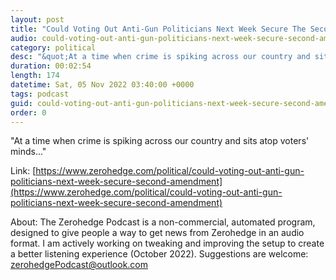 ```yaml
---
layout: post
title: "Could Voting Out Anti-Gun Politicians Next Week Secure The Second Amendment?"
audio: could-voting-out-anti-gun-politicians-next-week-secure-second-amendment-0
category: political
desc: "&quot;At a time when crime is spiking across our country and sits atop voters' minds...&quot; "
duration: 00:02:54
length: 174
datetime: Sat, 05 Nov 2022 03:40:00 +0000
tags: podcast
guid: could-voting-out-anti-gun-politicians-next-week-secure-second-amendment-0
order: 0
---
```

&quot;At a time when crime is spiking across our country and sits atop voters' minds...&quot; 

Link: [https://www.zerohedge.com/political/could-voting-out-anti-gun-politicians-next-week-secure-second-amendment](https://www.zerohedge.com/political/could-voting-out-anti-gun-politicians-next-week-secure-second-amendment)

About: The Zerohedge Podcast is a non-commercial, automated program, designed to give people a way to get news from Zerohedge in an audio format.  I am actively working on tweaking and improving the setup to create a better listening experience (October 2022).  Suggestions are welcome: [zerohedgePodcast@outlook.com](mailto:zerohedgePodcast@outlook.com)